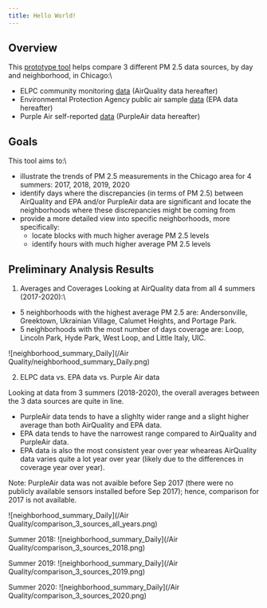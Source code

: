 ```yaml
---
title: Hello World!
---
```


## Overview
This [prototype tool](https://chicago-air-quality.herokuapp.com/) helps compare 3 different PM 2.5 data sources, by day and neighborhood, in Chicago:\
- ELPC community monitoring [data](https://airqualitychicago.org/) (AirQuality data hereafter)
- Environmental Protection Agency public air sample [data](https://aqs.epa.gov/aqsweb/documents/data_api.html) (EPA data hereafter)
- Purple Air self-reported [data](https://www2.purpleair.com/) (PurpleAir data hereafter)

## Goals
This tool aims to:\
- illustrate the trends of PM 2.5 measurements in the Chicago area for 4 summers: 2017, 2018, 2019, 2020
- identify days where the discrepancies (in terms of PM 2.5) between AirQuality and EPA and/or PurpleAir data are significant and locate the neighborhoods where these discrepancies might be coming from
- provide a more detailed view into specific neighborhoods, more specifically:
  + locate blocks with much higher average PM 2.5 levels
  + identify hours with much higher average PM 2.5 levels

## Preliminary Analysis Results

1. Averages and Coverages
Looking at AirQuality data from all 4 summers (2017-2020):\
- 5 neighborhoods with the highest average PM 2.5 are: Andersonville, Greektown, Ukrainian Village, Calumet Heights, and Portage Park.
- 5 neighborhoods with the most number of days coverage are: Loop, Lincoln Park, Hyde Park, West Loop, and Little Italy, UIC. 

![neighborhood_summary_Daily](/Air Quality/neighborhood_summary_Daily.png)

2. ELPC data vs. EPA data vs. Purple Air data

Looking at data from 3 summers (2018-2020), the overall averages between the 3 data sources are quite in line. 
- PurpleAir data tends to have a slighlty wider range and a slight higher average than both AirQuality and EPA data. 
- EPA data tends to have the narrowest range compared to AirQuality and PurpleAir data. 
- EPA data is also the most consistent year over year wheareas AirQuality data varies quite a lot year over year (likely due to the differences in coverage year over year).

Note: PurpleAir data was not avaible before Sep 2017 (there were no publicly available sensors installed before Sep 2017); hence, comparison for 2017 is not available.

![neighborhood_summary_Daily](/Air Quality/comparison_3_sources_all_years.png)


Summer 2018: 
![neighborhood_summary_Daily](/Air Quality/comparison_3_sources_2018.png)

Summer 2019:
![neighborhood_summary_Daily](/Air Quality/comparison_3_sources_2019.png)

Summer 2020: 
![neighborhood_summary_Daily](/Air Quality/comparison_3_sources_2020.png)



